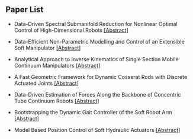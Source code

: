 ## Paper List

- Data-Driven Spectral Submanifold Reduction for Nonlinear Optimal Control of High-Dimensional Robots
[[Abstract]](https://events.infovaya.com/presentation?id=91274)

- Data-Efficient Non-Parametric Modelling and Control of an Extensible Soft Manipulator
[[Abstract]](https://events.infovaya.com/presentation?id=91280)

- Analytical Approach to Inverse Kinematics of Single Section Mobile Continuum Manipulators
[[Abstract]](https://events.infovaya.com/presentation?id=91283)

- A Fast Geometric Framework for Dynamic Cosserat Rods with Discrete Actuated Joints
[[Abstract]](https://events.infovaya.com/presentation?id=91286)

- Data-Driven Estimation of Forces Along the Backbone of Concentric Tube Continuum Robots
[[Abstract]](https://events.infovaya.com/presentation?id=91289)

- Bootstrapping the Dynamic Gait Controller of the Soft Robot Arm
[[Abstract]](https://events.infovaya.com/presentation?id=91292)

- Model Based Position Control of Soft Hydraulic Actuators
[[Abstract]](https://events.infovaya.com/presentation?id=91295)

